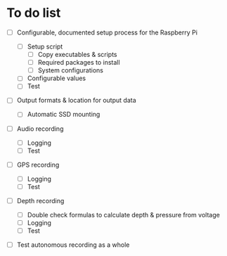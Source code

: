 # To do list

- [ ] Configurable, documented setup process for the Raspberry Pi
  - [ ] Setup script
    - [ ] Copy executables & scripts
    - [ ] Required packages to install
    - [ ] System configurations
  - [ ] Configurable values
  - [ ] Test
- [ ] Output formats & location for output data
  - [ ] Automatic SSD mounting
- [ ] Audio recording
  - [ ] Logging
  - [ ] Test
- [ ] GPS recording
  - [ ] Logging
  - [ ] Test
- [ ] Depth recording
  - [ ] Double check formulas to calculate depth & pressure from voltage
  - [ ] Logging
  - [ ] Test
- [ ] Test autonomous recording as a whole

